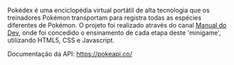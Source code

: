 Pokédex é uma enciclopédia virtual portátil de alta tecnologia que os treinadores Pokémon transportam para registra todas as espécies diferentes de Pokémon.
O projeto foi realizado através do canal <a href="https://www.youtube.com/c/ManualdoDev" target="_blank">Manual do Dev</a>, onde foi concedido o ensinamento de cada etapa deste 'minigame', utilizando HTML5, CSS e Javascript.

Documentação da API: https://pokeapi.co/
